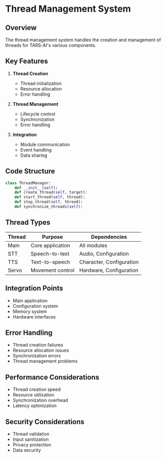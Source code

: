 # Thread Management System

## Overview
The thread management system handles the creation and management of threads for TARS-AI's various components.

## Key Features
1. **Thread Creation**
   - Thread initialization
   - Resource allocation
   - Error handling

2. **Thread Management**
   - Lifecycle control
   - Synchronization
   - Error handling

3. **Integration**
   - Module communication
   - Event handling
   - Data sharing

## Code Structure
```python
class ThreadManager:
    def __init__(self):
    def create_thread(self, target):
    def start_thread(self, thread):
    def stop_thread(self, thread):
    def synchronize_threads(self):
```

## Thread Types
| Thread | Purpose | Dependencies |
|--------|---------|--------------|
| Main | Core application | All modules |
| STT | Speech-to-text | Audio, Configuration |
| TTS | Text-to-speech | Character, Configuration |
| Servo | Movement control | Hardware, Configuration |

## Integration Points
- Main application
- Configuration system
- Memory system
- Hardware interfaces

## Error Handling
- Thread creation failures
- Resource allocation issues
- Synchronization errors
- Thread management problems

## Performance Considerations
- Thread creation speed
- Resource utilization
- Synchronization overhead
- Latency optimization

## Security Considerations
- Thread validation
- Input sanitization
- Privacy protection
- Data security